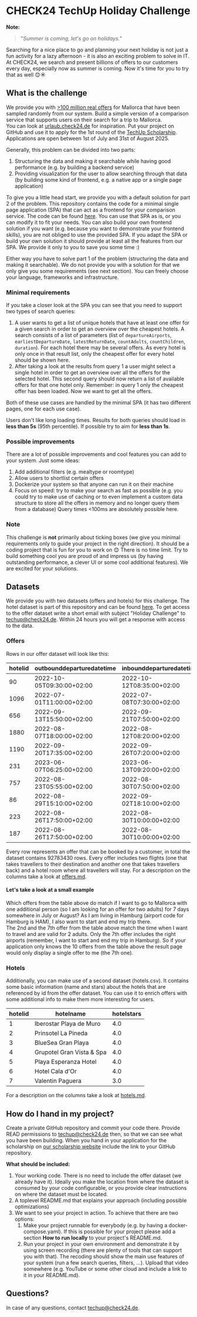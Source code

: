 # CHECK24 TechUp Holiday Challenge

**Note:**
> "*Summer is coming, let's go on holidays.*"

Searching for a nice place to go and planning your next holiday is not just a fun activity for a lazy afternoon - it is
also an exciting problem to solve in IT. At CHECK24, we search and present billions of offers to our customers every
day, especially now as summer is coming. Now it's time for you to try that as well 😊☀️

## What is the challenge

We provide you with [>100 million real offers](#datasets) for Mallorca that have been sampled randomly from our system.
Build a simple version of a comparison service that supports users on their search for a trip to Mallorca.  
You can look at [urlaub.check24.de](https://urlaub.check24.de) for inspiration. Put your project on GitHub and use it to
apply for the 1st round of the [TechUp Scholarship](https://talents.urlaub.check24.de/). 
Applications are open between 1st of July and 31st of August 2025.

Generally, this problem can be divided into two parts:

1) Structuring the data and making it searchable while having good performance (e.g. by building a backend service)
2) Providing visualization for the user to allow searching through that data (by building some kind of frontend, e.g. a
  native app or a single page application)

To give you a little head start, we provide you with a default solution for part 2 of the problem. 
This repository contains the code for a minimal single page application (SPA) that can act as a frontend for your comparison service.
The code can be found [here](/default-frontend).
You can use that SPA as is, or you can modify it to fit your needs. 
You can also build your own frontend solution if you want (e.g. because you want to demonstrate your frontend skills), you are not obliged to use the provided SPA. 
If you adapt the SPA or build your own solution it should provide at least all the features from our SPA. 
We provide it only to you to save you some time :)

Either way you have to solve part 1 of the problem (structuring the data and making it searchable).
We do not provide you with a solution for that we only give you some requirements (see next section).
You can freely choose your language, frameworks and infrastructure.

### Minimal requirements

If you take a closer look at the SPA you can see that you need to support two types of search queries:

1) A user wants to get a list of unique hotels that have at least one offer for a given search in order to get an overview over the cheapest hotels. A search consists of a
   list of parameters (list of `departureAirports`, `earliestDepartureDate`, `latestReturnDate`, `countAdults`, `countChildren`, `duration`).
   For each hotel there may be several offers. As every hotel is only once in that result list, only the cheapest offer for every hotel should be shown here.
2) After taking a look at the results from query 1 a user might select a single hotel in order to get an overview over all the offers for the selected hotel. This second query should now
   return a list of available offers for that one hotel only. Remember: in query 1 only the cheapest offer has been loaded.
   Now we want to get all the offers.

Both of these use cases are handled by the minimal SPA (it has two different pages, one for each use case).

Users don't like long loading times. Results for both queries should load in **less than 5s** (95th percentile). If
possible try to aim for **less than 1s**.

### Possible improvements

There are a lot of possible improvements and cool features you can add to your system. Just some ideas:

1) Add additional filters (e.g. mealtype or roomtype)
2) Allow users to shortlist certain offers
3) Dockerize your system so that anyone can run it on their machine
4) Focus on speed: try to make your search as fast as possible
   (e.g. you could try to make use of caching or to even implement a custom data structure to store all the offers in
   memory and no longer query them from a database)
   Query times <100ms are absolutely possible here.

### Note

This challenge is **not** primarily about ticking boxes (we give you minimal requirements only to guide your project in the right direction).
It should be a coding project that is fun for you to work on 😊
There is no time limit.
Try to build something cool you are proud of and impress us (by having outstanding performance, a clever UI or some cool additional features).
We are excited for your solutions.

## Datasets

We provide you with two datasets (offers and hotels) for this challenge.
The hotel dataset is part of this repository and can be found [here](data/hotels.csv).
To get access to the offer dataset write a short email with subject "Holiday Challenge" to [techup@check24.de](mailto:techup@check24.de).
Within 24 hours you will get a response with access to the data.

### Offers

Rows in our offer dataset will look like this:

| hotelid | outbounddeparturedatetime | inbounddeparturedatetime  | countadults | countchildren | price | inbounddepartureairport | inboundarrivalairport | inboundarrivaldatetime    | outbounddepartureairport | outboundarrivalairport | outboundarrivaldatetime   | mealtype  | oceanview | roomtype    |
|---------|---------------------------|---------------------------|-------------|---------------|-------|-------------------------|-----------------------|---------------------------|--------------------------|------------------------|---------------------------|-----------|-----------|-------------|
| 90      | 2022-10-05T09:30:00+02:00 | 2022-10-12T08:35:00+02:00 | 1           | 1             | 1243  | PMI                     | DUS                   | 2022-10-12T14:40:00+02:00 | DUS                      | PMI                    | 2022-10-05T14:25:00+02:00 | halfboard | FALSE     | double      |
| 1096    | 2022-07-01T11:00:00+02:00 | 2022-07-08T07:30:00+02:00 | 2           | 0             | 1710  | PMI                     | LEJ                   | 2022-07-08T10:00:00+02:00 | LEJ                      | PMI                    | 2022-07-01T13:30:00+02:00 | none      | FALSE     | apartment   |
| 656     | 2022-09-13T15:50:00+02:00 | 2022-09-21T07:50:00+02:00 | 2           | 0             | 2093  | PMI                     | FRA                   | 2022-09-21T10:10:00+02:00 | FRA                      | PMI                    | 2022-09-13T17:55:00+02:00 | breakfast | FALSE     | double      |
| 1880    | 2022-08-07T18:00:00+02:00 | 2022-08-12T08:20:00+02:00 | 2           | 0             | 1707  | PMI                     | MUC                   | 2022-08-12T10:35:00+02:00 | MUC                      | PMI                    | 2022-08-07T20:15:00+02:00 | none      | FALSE     | double      |
| 1190    | 2022-09-20T17:35:00+02:00 | 2022-09-26T07:20:00+02:00 | 2           | 0             | 1866  | PMI                     | SCN                   | 2022-09-26T09:30:00+02:00 | SCN                      | PMI                    | 2022-09-20T19:40:00+02:00 | breakfast | FALSE     | juniorsuite |
| 231     | 2023-06-07T06:25:00+02:00 | 2023-06-13T09:20:00+02:00 | 1           | 0             | 2131  | PMI                     | STR                   | 2023-06-13T11:25:00+02:00 | STR                      | PMI                    | 2023-06-07T08:30:00+02:00 | breakfast | FALSE     | single      |
| 757     | 2022-08-23T05:55:00+02:00 | 2022-08-30T07:50:00+02:00 | 2           | 0             | 1153  | PMI                     | HAM                   | 2022-08-30T10:35:00+02:00 | HAM                      | PMI                    | 2022-08-23T08:40:00+02:00 | none      | FALSE     | apartment   |
| 86      | 2022-08-29T15:10:00+02:00 | 2022-09-02T18:10:00+02:00 | 3           | 0             | 1653  | PMI                     | FDH                   | 2022-09-02T20:20:00+02:00 | FDH                      | PMI                    | 2022-08-29T17:10:00+02:00 | breakfast | FALSE     | triple      |
| 223     | 2022-08-26T17:50:00+02:00 | 2022-08-30T10:00:00+02:00 | 2           | 0             | 980   | PMI                     | STR                   | 2022-08-30T12:10:00+02:00 | STR                      | PMI                    | 2022-08-26T19:50:00+02:00 | breakfast | FALSE     | double      |
| 187     | 2022-08-26T17:50:00+02:00 | 2022-08-30T10:00:00+02:00 | 2           | 0             | 1175  | PMI                     | STR                   | 2022-08-30T12:10:00+02:00 | STR                      | PMI                    | 2022-08-26T19:50:00+02:00 | halfboard | FALSE     | double      |

Every row represents an offer that can be booked by a customer, in total the dataset contains 92783430 rows. Every offer
includes two flights (one that takes travellers to their destination and another one that takes travellers back) and a
hotel room where all travellers will stay. For a description on the columns take a look at [offers.md](data/offers.md).

#### Let's take a look at a small example

Which offers from the table above do match if I want to go to Mallorca with one additional person (so I am looking for
an offer for two adults) for 7 days somewhere in July or August? As I am living in Hamburg (airport code for Hamburg is
HAM), I also want to start and end my trip there.  
The 2nd and the 7th offer from the table above match the time when I want to travel and are valid for 2 adults. Only the
7th offer includes the right airports (remember, I want to start and end my trip in Hamburg). So if your application only knows
the 10 offers from the table above the result page would only display a single offer to me (the 7th one).

### Hotels

Additionally, you can make use of a second dataset (hotels.csv). It contains some basic information (name and stars)
about the hotels that are referenced by id from the offer dataset. You can use it to enrich offers with some additional
info to make them more interesting for users.

| hotelid | hotelname                 | hotelstars |
|---------|---------------------------|------------|
| 1       | Iberostar Playa de Muro   | 4.0        |
| 2       | Prinsotel La Pineda       | 4.0        |
| 3       | BlueSea Gran Playa        | 4.0        |
| 4       | Grupotel Gran Vista & Spa | 4.0        |
| 5       | Playa Esperanza Hotel     | 4.0        |
| 6       | Hotel Cala d'Or           | 4.0        |
| 7       | Valentin Paguera          | 3.0        |

For a description on the columns take a look at [hotels.md](data/hotels.md).

## How do I hand in my project?

Create a private GitHub repository and commit your code there. Provide READ permissions
to techup@check24.de then, so that we can see what you have been building. When you
hand in your application for the scholarship on [our scholarship website](https://talents.urlaub.check24.de) include
the link to your GitHub repository.

**What should be included:**

1) Your working code. There is no need to include the offer dataset (we already have it). 
   Ideally you make the location from where the dataset is consumed by your code configurable, or you provide clear instructions on where the dataset must be located. 
2) A toplevel README.md that explains your approach (including possible optimizations)
3) We want to see your project in action. To achieve that there are two options:
   1) Make your project runnable for everybody (e.g. by having a docker-compose.yaml). If this is possible for your
      project please add a section **How to run locally** to your project's README.md.
   2) Run your project in your own environment and demonstrate it by using screen recording (there are plenty of tools
      that can support you with that). The recoding should show the main use features of your system (run a few search
      queries, filters, ...). Upload that video somewhere (e.g. YouTube or some other cloud and include a link to it in
      your README.md).

## Questions?

In case of any questions, contact techup@check24.de.
